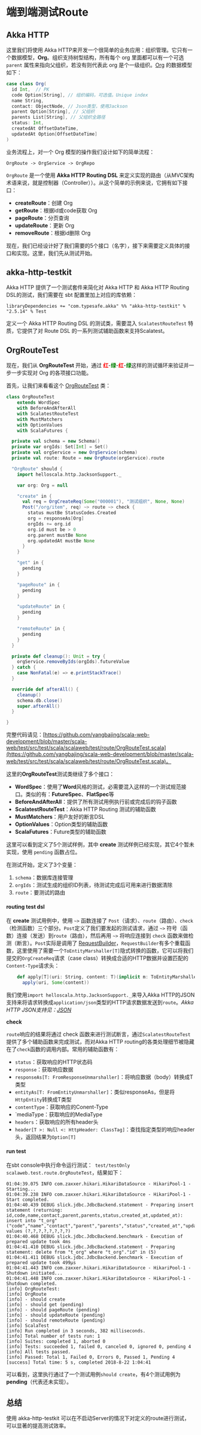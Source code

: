 # 端到端测试Route

## Akka HTTP

这里我们将使用 Akka HTTP来开发一个很简单的业务应用：组织管理。它只有一个数据模型，**Org**。组织支持树型结构，所有每个 org 里面都可以有一个可选 `parent` 属性来指向父组织，若没有则代表此 org 是个一级组织。[Org](https://github.com/yangbajing/scala-web-development/blob/master/scala-web/common/src/main/scala/scalaweb/model/Org.scala) 的数据模型如下：

```scala
case class Org(
  id Int,  // PK
  code Option[String], // 组织编码，可选值。Unique index
  name String,
  contact: ObjectNode, // Json类型，使用Jackson
  parent Option[String], // 父组织
  parents List[String], // 父组织全路径
  status: Int,
  createdAt OffsetDateTime,
  updatedAt Option[OffsetDateTime]
)
```

业务流程上，对一个 Org 模型的操作我们设计如下的简单流程：

```
OrgRoute -> OrgService -> OrgRepo
```

`OrgRoute` 是一个使用 **Akka HTTP Routing DSL** 来定义实现的路由（从MVC架构术语来说，就是控制器（Controller））。从这个简单的示例来说，它拥有如下接口：

- **createRoute**：创建 Org
- **getRoute**：根据id或code获取 Org
- **pageRoute**：分页查询
- **updateRoute**：更新 Org
- **removeRoute**：根据id删除 Org

现在，我们已经设计好了我们需要的5个接口（名字），接下来需要定义具体的接口和实现。这里，我们先从测试开始。

## akka-http-testkit

Akka HTTP 提供了一个测试套件来简化对 Akka HTTP 和 Akka HTTP Routing DSL的测试，我们需要在 sbt 配置里加上对应的库依赖：

```
libraryDependencies += "com.typesafe.akka" %% "akka-http-testkit" % "2.5.14" % Test
```

定义一个 Akka HTTP Routing DSL 的测试类，需要混入 `ScalatestRouteTest` 特质，它提供了对 Route DSL 的一系列测试辅助函数来支持Scalatest。

## OrgRouteTest

现在，我们从 **OrgRouteTest** 开始，通过 <strong style="color:red">红</strong>-<strong style="color:green">绿</strong>-<strong style="color:red">红</strong>-<strong style="color:green">绿</strong>这样的测试循环来验证并一步一步实现对 Org 的各项接口功能。

首先，让我们来看看这个 [OrgRouteTest](https://github.com/yangbajing/scala-web-development/blob/master/scala-web/test/src/test/scala/scalaweb/test/route/OrgRouteTest.scala) 类：

```scala
class OrgRouteTest
    extends WordSpec
    with BeforeAndAfterAll
    with ScalatestRouteTest
    with MustMatchers
    with OptionValues
    with ScalaFutures {

  private val schema = new Schema()
  private var orgIds: Set[Int] = Set()
  private val orgService = new OrgService(schema)
  private val route: Route = new OrgRoute(orgService).route

  "OrgRoute" should {
    import helloscala.http.JacksonSupport._

    var org: Org = null

    "create" in {
      val req = OrgCreateReq(Some("000001"), "测试组织", None, None)
      Post("/org/item", req) ~> route ~> check {
        status mustBe StatusCodes.Created
        org = responseAs[Org]
        orgIds += org.id
        org.id must be > 0
        org.parent mustBe None
        org.updatedAt mustBe None
      }
    }

    "get" in {
      pending
    }

    "pageRoute" in {
      pending
    }

    "updateRoute" in {
      pending
    }

    "remoteRoute" in {
      pending
    }
  }

  private def cleanup(): Unit = try {
    orgService.removeByIds(orgIds).futureValue
  } catch {
    case NonFatal(e) => e.printStackTrace()
  }

  override def afterAll() {
    cleanup()
    schema.db.close()
    super.afterAll()
  }

}
```

完整代码请见：[https://github.com/yangbajing/scala-web-development/blob/master/scala-web/test/src/test/scala/scalaweb/test/route/OrgRouteTest.scala](https://github.com/yangbajing/scala-web-development/blob/master/scala-web/test/src/test/scala/scalaweb/test/route/OrgRouteTest.scala)。

这里的**OrgRouteTest**测试类继续了多个接口：

- **WordSpec**：使用了**Word**风格的测试，必需要混入这样的一个测试规范接口。类似的有：**FutureSpec**、**FlatSpec**等
- **BeforeAndAfterAll**：提供了所有测试用例执行前或完成后的钩子函数
- **ScalatestRouteTest**：Akka HTTP Routing 测试的辅助函数
- **MustMatchers**：用户友好的断言DSL
- **OptionValues**：Option类型的辅助函数
- **ScalaFutures**：Future类型的辅助函数

这里可以看到定义了5个测试样例，其中 **create** 测试样例已经实现，其它4个暂未实现，使用 `pending` 函数占位。

在测试开始，定义了3个变量：

1. `schema`：数据库连接管理
2. `orgIds`：测试生成的组织ID列表，待测试完成后可用来进行数据清除
3. `route`：要测试的路由

#### routing test dsl

在 **create** 测试用例中，使用 `~>` 函数连接了 `Post`（请求）、`route`（路由）、`check`（检测函数）三个部分。`Post`定义了我们要发起的测试请求，通过 `~>` 符号（函数）连接（发送）到`route`（路由），然后再用 `~>` 将响应连接到 `check` 函数来做检测（断言）。`Post`实际是调用了 [RequestBuilder](https://github.com/akka/akka-http/blob/master/akka-http/src/main/scala/akka/http/scaladsl/client/RequestBuilding.scala)，`RequestBuilder`有多个重载函数，这里使用了需要一个`ToEntityMarshaller[T]`隐式转换的函数，它可以将我们提交的`OrgCreateReq`请求（case class）转换成合适的HTTP数据并设置匹配的`Content-Type`请求头：
```scala
    def apply[T](uri: String, content: T)(implicit m: ToEntityMarshaller[T], ec: ExecutionContext): HttpRequest =
      apply(uri, Some(content))
```

我们使用`import helloscala.http.JacksonSupport._`来导入Akka HTTP的JSON支持来将请求转换成`application/json`类型的HTTP请求数据发送到`route`。*Akka HTTP JSON支持见：[JSON](data.1.md)*

**check**

`route`响应的结果将通过 check 函数来进行测试断言，通过`ScalatestRouteTest`提供了多个辅助函数来完成测试，而对Akka HTTP routing的各类处理细节被隐藏在了`check`函数的调用内部。常用的辅助函数有：

- `status`：获取响应的HTTP状态码
- `response`：获取响应数据
- `responseAs[T: FromResponseUnmarshaller]`：将响应数据（body）转换成T类型
- `entityAs[T: FromEntityUnmarshaller]`：类似responseAs，但是将`HttpEntity`转换成T类型
- `contentType`：获取响应的Conent-Type
- `mediaType：获取响应的MediaType
- `headers`：获取响应的所有header头
- `header[T >: Null <: HttpHeader: ClassTag]`：查找指定类型的响应header头，返回结果为`Option[T]`

#### run test

在sbt console中执行命令运行测试：` test/testOnly scalaweb.test.route.OrgRouteTest`，结果如下：

```
01:04:39.075 INFO com.zaxxer.hikari.HikariDataSource - HikariPool-1 - Starting...
01:04:39.238 INFO com.zaxxer.hikari.HikariDataSource - HikariPool-1 - Start completed.
01:04:40.439 DEBUG slick.jdbc.JdbcBackend.statement - Preparing insert statement (returning: id,code,name,contact,parent,parents,status,created_at,updated_at): insert into "t_org" ("code","name","contact","parent","parents","status","created_at","updated_at")  values (?,?,?,?,?,?,?,?)
01:04:40.468 DEBUG slick.jdbc.JdbcBackend.benchmark - Execution of prepared update took 4ms
01:04:41.410 DEBUG slick.jdbc.JdbcBackend.statement - Preparing statement: delete from "t_org" where "t_org"."id" in (5)
01:04:41.411 DEBUG slick.jdbc.JdbcBackend.benchmark - Execution of prepared update took 499µs
01:04:41.443 INFO com.zaxxer.hikari.HikariDataSource - HikariPool-1 - Shutdown initiated...
01:04:41.448 INFO com.zaxxer.hikari.HikariDataSource - HikariPool-1 - Shutdown completed.
[info] OrgRouteTest:
[info] OrgRoute
[info] - should create
[info] - should get (pending)
[info] - should pageRoute (pending)
[info] - should updateRoute (pending)
[info] - should remoteRoute (pending)
[info] ScalaTest
[info] Run completed in 3 seconds, 382 milliseconds.
[info] Total number of tests run: 1
[info] Suites: completed 1, aborted 0
[info] Tests: succeeded 1, failed 0, canceled 0, ignored 0, pending 4
[info] All tests passed.
[info] Passed: Total 1, Failed 0, Errors 0, Passed 1, Pending 4
[success] Total time: 5 s, completed 2018-8-22 1:04:41
```

可以看到，这里执行通过了一个测试用例`should create`，有4个测试用例为**pending**（代表还未实现）。

## 总结

使用 akka-http-testkit 可以在不启动Server的情况下对定义的route进行测试，可以显著的提高测试效率。


